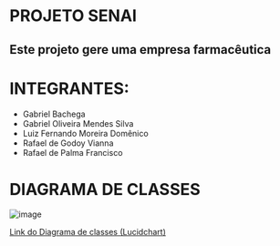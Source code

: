 # PROJETO SENAI
## Este projeto gere uma empresa farmacêutica

# INTEGRANTES:

- Gabriel Bachega 
- Gabriel Oliveira Mendes Silva
- Luiz Fernando Moreira Domênico
- Rafael de Godoy Vianna
- Rafael de Palma Francisco



# DIAGRAMA DE CLASSES #





![image](https://github.com/user-attachments/assets/07f8db8c-b71f-43e3-97fa-a08cabf5116f)

<a target:_blank href="https://lucid.app/lucidchart/4dadb130-d460-4170-ab61-7ca0cf6d8236/edit?viewport_loc=-1917%2C-1356%2C2552%2C2935%2C0_0&invitationId=inv_fba2bebb-2d65-4097-894a-9f53bdc07da0" > Link do Diagrama de classes (Lucidchart) </a>
 
